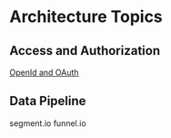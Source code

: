 # Architecture Topics

## Access and Authorization

[OpenId and OAuth](https://www.youtube.com/watch?v=996OiexHze0)


## Data Pipeline

segment.io
funnel.io

